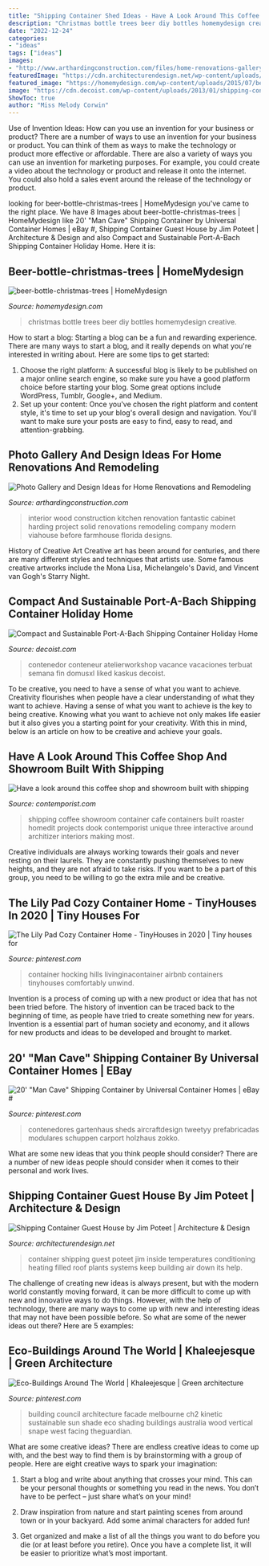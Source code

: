 ```yaml
---
title: "Shipping Container Shed Ideas - Have A Look Around This Coffee Shop And Showroom Built With Shipping"
description: "Christmas bottle trees beer diy bottles homemydesign creative"
date: "2022-12-24"
categories:
- "ideas"
tags: ["ideas"]
images:
- "http://www.arthardingconstruction.com/files/home-renovations-gallery/Home-Renovation-Project-5-finished.jpg"
featuredImage: "https://cdn.architecturendesign.net/wp-content/uploads/2014/07/Shipping-Container-Guest-House-04.jpg"
featured_image: "https://homemydesign.com/wp-content/uploads/2015/07/beer-bottle-christmas-trees.jpg"
image: "https://cdn.decoist.com/wp-content/uploads/2013/01/shipping-container-home-interior.jpg"
ShowToc: true
author: "Miss Melody Corwin"
---
```



Use of Invention Ideas: How can you use an invention for your business or product?
There are a number of ways to use an invention for your business or product. You can think of them as ways to make the technology or product more effective or affordable. There are also a variety of ways you can use an invention for marketing purposes. For example, you could create a video about the technology or product and release it onto the internet. You could also hold a sales event around the release of the technology or product.

	

		
looking for beer-bottle-christmas-trees | HomeMydesign you've came to the right place. We have 8 Images about beer-bottle-christmas-trees | HomeMydesign like 20&#039; &quot;Man Cave&quot; Shipping Container by Universal Container Homes | eBay #, Shipping Container Guest House by Jim Poteet | Architecture &amp; Design and also Compact and Sustainable Port-A-Bach Shipping Container Holiday Home. Here it is:
		
    
## Beer-bottle-christmas-trees | HomeMydesign

<img loading=lazy src="https://homemydesign.com/wp-content/uploads/2015/07/beer-bottle-christmas-trees.jpg" onerror="this.onerror=null;this.src='https://tse4.mm.bing.net/th?id=OIP.vLODJXUlfTe3s-egDbiUnAHaP1&amp;pid=15.1';" alt="beer-bottle-christmas-trees | HomeMydesign">

_Source: homemydesign.com_

>christmas bottle trees beer diy bottles homemydesign creative. 

	

How to start a blog:
Starting a blog can be a fun and rewarding experience. There are many ways to start a blog, and it really depends on what you're interested in writing about. Here are some tips to get started: 
1. Choose the right platform: A successful blog is likely to be published on a major online search engine, so make sure you have a good platform choice before starting your blog. Some great options include WordPress, Tumblr, Google+, and Medium. 
2. Set up your content: Once you've chosen the right platform and content style, it's time to set up your blog's overall design and navigation. You'll want to make sure your posts are easy to find, easy to read, and attention-grabbing. 

    
## Photo Gallery And Design Ideas For Home Renovations And Remodeling

<img loading=lazy src="http://www.arthardingconstruction.com/files/home-renovations-gallery/Home-Renovation-Project-5-finished.jpg" onerror="this.onerror=null;this.src='https://tse3.mm.bing.net/th?id=OIP.syuc6n68wJfgrvuQFGCmHAHaE7&amp;pid=15.1';" alt="Photo Gallery and Design Ideas for Home Renovations and Remodeling">

_Source: arthardingconstruction.com_

>interior wood construction kitchen renovation fantastic cabinet harding project solid renovations remodeling company modern viahouse before farmhouse florida designs. 

	

History of Creative Art
Creative art has been around for centuries, and there are many different styles and techniques that artists use. Some famous creative artworks include the Mona Lisa, Michelangelo's David, and Vincent van Gogh's Starry Night.

    
## Compact And Sustainable Port-A-Bach Shipping Container Holiday Home

<img loading=lazy src="https://cdn.decoist.com/wp-content/uploads/2013/01/shipping-container-home-interior.jpg" onerror="this.onerror=null;this.src='https://tse4.mm.bing.net/th?id=OIP.BhL0epSBRtKL4CNBRvxLcgHaFj&amp;pid=15.1';" alt="Compact and Sustainable Port-A-Bach Shipping Container Holiday Home">

_Source: decoist.com_

>contenedor conteneur atelierworkshop vacance vacaciones terbuat semana fin domusxl liked kaskus decoist. 

	

To be creative, you need to have a sense of what you want to achieve.
Creativity flourishes when people have a clear understanding of what they want to achieve. Having a sense of what you want to achieve is the key to being creative. Knowing what you want to achieve not only makes life easier but it also gives you a starting point for your creativity. With this in mind, below is an article on how to be creative and achieve your goals.

    
## Have A Look Around This Coffee Shop And Showroom Built With Shipping

<img loading=lazy src="http://www.contemporist.com/wp-content/uploads/2015/11/foghound_111115_07-800x1199.jpg" onerror="this.onerror=null;this.src='https://tse3.mm.bing.net/th?id=OIP.L87ZBezWD1mMMqEns19m2wHaLG&amp;pid=15.1';" alt="Have a look around this coffee shop and showroom built with shipping">

_Source: contemporist.com_

>shipping coffee showroom container cafe containers built roaster homedit projects dook contemporist unique three interactive around architizer interiors making most. 

	

Creative individuals are always working towards their goals and never resting on their laurels. They are constantly pushing themselves to new heights, and they are not afraid to take risks. If you want to be a part of this group, you need to be willing to go the extra mile and be creative.

    
## The Lily Pad Cozy Container Home - TinyHouses In 2020 | Tiny Houses For

<img loading=lazy src="https://i.pinimg.com/736x/18/cc/84/18cc844f1caa630c75e5ef2ab1cd4f58.jpg" onerror="this.onerror=null;this.src='https://tse4.mm.bing.net/th?id=OIP.4vqgXxEgvZYRM4Z4E13Q6QHaE8&amp;pid=15.1';" alt="The Lily Pad Cozy Container Home - TinyHouses in 2020 | Tiny houses for">

_Source: pinterest.com_

>container hocking hills livinginacontainer airbnb containers tinyhouses comfortably unwind. 

	

Invention is a process of coming up with a new product or idea that has not been tried before. The history of invention can be traced back to the beginning of time, as people have tried to create something new for years. Invention is a essential part of human society and economy, and it allows for new products and ideas to be developed and brought to market.

    
## 20&#039; &quot;Man Cave&quot; Shipping Container By Universal Container Homes | EBay #

<img loading=lazy src="https://i.pinimg.com/736x/89/6e/18/896e18de77c76e04fcb052344248bf8d.jpg" onerror="this.onerror=null;this.src='https://tse2.mm.bing.net/th?id=OIP._d0XhR0QmRXx7U4JQtujGwHaFj&amp;pid=15.1';" alt="20&#039; &quot;Man Cave&quot; Shipping Container by Universal Container Homes | eBay #">

_Source: pinterest.com_

>contenedores gartenhaus sheds aircraftdesign tweetyy prefabricadas modulares schuppen carport holzhaus zokko. 

	

What are some new ideas that you think people should consider?
There are a number of new ideas people should consider when it comes to their personal and work lives.

    
## Shipping Container Guest House By Jim Poteet | Architecture &amp; Design

<img loading=lazy src="https://cdn.architecturendesign.net/wp-content/uploads/2014/07/Shipping-Container-Guest-House-04.jpg" onerror="this.onerror=null;this.src='https://tse2.mm.bing.net/th?id=OIP.4_VuOZnnIp2rRb6J8f4n3AHaFj&amp;pid=15.1';" alt="Shipping Container Guest House by Jim Poteet | Architecture &amp; Design">

_Source: architecturendesign.net_

>container shipping guest poteet jim inside temperatures conditioning heating filled roof plants systems keep building air down its help. 

	

The challenge of creating new ideas is always present, but with the modern world constantly moving forward, it can be more difficult to come up with new and innovative ways to do things. However, with the help of technology, there are many ways to come up with new and interesting ideas that may not have been possible before. So what are some of the newer ideas out there? Here are 5 examples: 

    
## Eco-Buildings Around The World | Khaleejesque | Green Architecture

<img loading=lazy src="https://i.pinimg.com/736x/26/5d/69/265d69a1c8e2ef5610291ec90c696236--building-facade-kinetic-architecture.jpg" onerror="this.onerror=null;this.src='https://tse2.mm.bing.net/th?id=OIP.fqOdtsukWznHgX-dCoiC8wAAAA&amp;pid=15.1';" alt="Eco-Buildings Around The World | Khaleejesque | Green architecture">

_Source: pinterest.com_

>building council architecture facade melbourne ch2 kinetic sustainable sun shade eco shading buildings australia wood vertical snape west facing theguardian. 

	

What are some creative ideas?
There are endless creative ideas to come up with, and the best way to find them is by brainstorming with a group of people. Here are eight creative ways to spark your imagination: 
1. Start a blog and write about anything that crosses your mind. This can be your personal thoughts or something you read in the news. You don’t have to be perfect – just share what’s on your mind!

2. Draw inspiration from nature and start painting scenes from around town or in your backyard. Add some animal characters for added fun!

3. Get organized and make a list of all the things you want to do before you die (or at least before you retire). Once you have a complete list, it will be easier to prioritize what’s most important.

